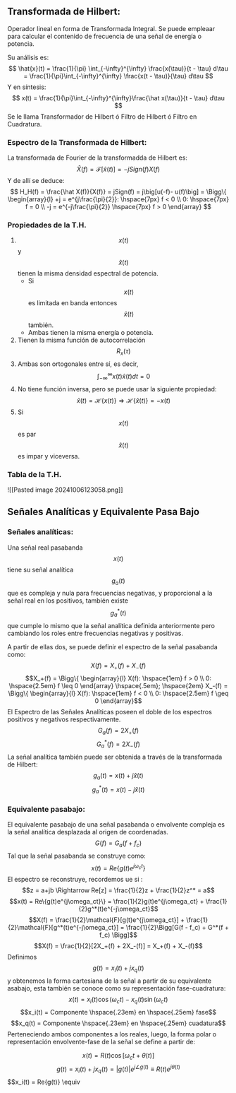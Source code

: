 ## Transformada de Hilbert:
Operador lineal en forma de Transformada Integral. Se puede empleaar para calcular el contenido de frecuencia de una señal de energía o potencia.

Su análisis es:
$$
\hat{x}(t) = \frac{1}{\pi} \int_{-\infty}^{\infty} \frac{x(\tau)}{t - \tau} d\tau = \frac{1}{\pi}\int_{-\infty}^{\infty}  \frac{x(t - \tau)}{\tau} d\tau
$$
Y en síntesis:
$$
x(t) = \frac{1}{\pi}\int_{-\infty}^{\infty}\frac{\hat x(\tau)}{t - \tau} d\tau
$$
Se le llama Transformador de Hilbert ó Filtro de Hilbert ó Filtro en Cuadratura.

### Espectro de la Transformada de Hilbert:

La transformada de Fourier de la transformadda de Hilbert es:
$$
\hat X(f) = \mathcal{F}[\hat x(t)] = -jSign(f) X(f)
$$
Y de allí se deduce:
$$
H_H(f) = \frac{\hat X(f)}{X(f)} = jSign(f) = j\big[u(-f)- u(f)\big] = \Bigg\{ \begin{array}{l} +j = e^{j\frac{\pi}{2}}: \hspace{7px} f < 0 \\ 0: \hspace{7px} f = 0 \\ -j = e^{-j\frac{\pi}{2}} \hspace{7px} f > 0   \end{array}
$$

### Propiedades de la T.H.

1.  $$x(t)$$ y $$\hat x(t)$$ tienen la misma densidad espectral de potencia.
	-  Si $$x(t)$$ es limitada en banda entonces $$\hat x(t)$$ también.
	- Ambas tienen la misma energía o potencia.
2. Tienen la misma función de autocorrelación $$R_x(\tau)$$
3. Ambas son ortogonales entre sí, es decir, $$\int_{-\infty}^{\infty} x(t) \hat x(t) dt = 0 $$
4. No tiene función inversa, pero se puede usar la siguiente propiedad: $$\hat x(t) = \mathcal{H}\{x(t)\} \Rightarrow \mathcal{H}\{\hat x(t)\} = -x(t)$$
5. Si $$x(t)$$ es par $$\hat x(t)$$ es impar y viceversa.

### Tabla de la T.H.

![[Pasted image 20241006123058.png]]

## Señales Analíticas y Equivalente Pasa Bajo

### Señales analíticas:

Una señal real pasabanda $$x(t)$$ tiene su señal analítica $$g_a(t)$$ que es compleja y nula para frecuencias negativas, y proporcional a la señal real en los positivos, también existe $$g_a^*(t)$$ que cumple lo mismo que la señal analítica definida anteriormente pero cambiando los roles entre frecuencias negativas y positivas.

A partir de ellas dos, se puede definir el espectro de la señal pasabanda como: $$X(f) = X_+(f) +X_-(f)$$ $$X_+(f) = \Bigg\{ \begin{array}{l} X(f): \hspace{1em} f > 0 \\ 0: \hspace{2.5em} f \leq 0 \end{array} \hspace{.5em}; \hspace{2em} X_-(f) = \Bigg\{ \begin{array}{l} X(f): \hspace{1em} f < 0 \\ 0: \hspace{2.5em} f \geq 0 \end{array}$$
El Espectro de las Señales Analíticas poseen el doble de los espectros positivos y negativos respectivamente.
$$G_a(f) = 2X_+(f)$$ $$G_a^*(f) = 2X_-(f)$$
La señal analítica también puede ser obtenida a través de la transformada de Hilbert:
$$g_a(t) = x(t) + j\hat x(t)$$
$$g_a^*(t) = x(t) - j\hat x(t)$$
###  Equivalente pasabajo:

El equivalente pasabajo de una señal pasabanda o envolvente compleja es la señal analítica desplazada al origen de coordenadas.
$$G(f) = G_a(f + f_c)$$
Tal que la señal pasabanda se construye como:
$$x(t) = Re\{g(t)e^{j\omega_ct}\}$$
El espectro se reconstruye, recordemos ue si :  $$z = a+jb \Rightarrow Re[z] = \frac{1}{2}z + \frac{1}{2}z^* = a$$
$$x(t) = Re\{g(t)e^{j\omega_ct}\} = \frac{1}{2}g(t)e^{j\omega_ct} + \frac{1}{2}g^*(t)e^{-j\omega_ct}$$
$$X(f) = \frac{1}{2}\mathcal{F}[g(t)e^{j\omega_ct}] + \frac{1}{2}\mathcal{F}[g^*(t)e^{-j\omega_ct}] = \frac{1}{2}\Bigg[G(f - f_c) + G^*(f + f_c) \Bigg]$$
$$X(f) = \frac{1}{2}[2X_+(f) + 2X_-(f)] = X_+(f) + X_-(f)$$
Definimos $$g(t) = x_i(t) + jx_q(t)$$ y obtenemos la forma cartesiana de la señal a partir de su equivalente asabajo, esta también se conoce como su representación fase-cuadratura:
$$x(t) = x_i(t)\cos(\omega_ct) - x_q(t)\sin(\omega_ct)$$
$$x_i(t) = Componente \hspace{.23em} en \hspace{.25em} fase$$
$$x_q(t) = Componente \hspace{.23em} en \hspace{.25em} cuadatura$$
Perteneciendo ambos componentes a los reales, luego, la forma polar o representación envolvente-fase de la señal se define a partir de:

$$x(t) = R(t)\cos[\omega_ct + \theta(t)]$$
$$g(t) = x_i(t) + jx_q(t) = |g(t)| e^{j\angle{g(t)}} \equiv R(t)e^{j\theta(t)}$$
$$x_i(t) = Re\{g(t)\} \equiv 